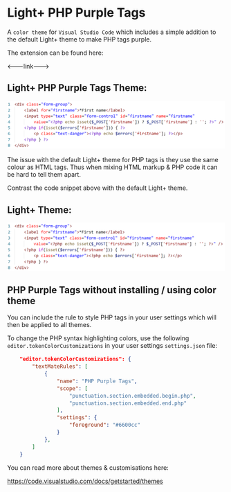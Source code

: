 # Light+ PHP Purple Tags

A `color theme` for `Visual Studio Code` which includes a simple addition to the default Light+ theme to make PHP tags purple.

The extension can be found here:

<---link--->

## Light+ PHP Purple Tags Theme:

![screenshot](https://raw.githubusercontent.com/xan1000/LightPlus-PHP-Purple-Tags/master/screenshots/Light%2BPhpPurpleTags.png)

The issue with the default Light+ theme for PHP tags is they use the same colour as HTML tags. Thus when mixing HTML markup & PHP code it can be hard to tell them apart.

Contrast the code snippet above with the default Light+ theme.

## Light+ Theme:

![screenshot](https://raw.githubusercontent.com/xan1000/LightPlus-PHP-Purple-Tags/master/screenshots/Light%2B.png)

## PHP Purple Tags without installing / using color theme

You can include the rule to style PHP tags in your user settings which will then be applied to all themes.

To change the PHP syntax highlighting colors, use the following `editor.tokenColorCustomizations` in your user settings `settings.json` file:

```json
    "editor.tokenColorCustomizations": {
        "textMateRules": [
            {
                "name": "PHP Purple Tags",
                "scope": [
                    "punctuation.section.embedded.begin.php",
                    "punctuation.section.embedded.end.php"
                ],
                "settings": {
                    "foreground": "#6600cc"
                }
            },
        ]
    }
```

You can read more about themes & customisations here:

https://code.visualstudio.com/docs/getstarted/themes
